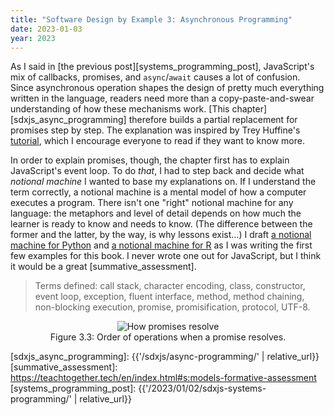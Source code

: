 ```yaml
---
title: "Software Design by Example 3: Asynchronous Programming"
date: 2023-01-03
year: 2023
---
```


As I said in [the previous post][systems_programming_post],
JavaScript's mix of callbacks, promises, and `async`/`await` causes a lot of confusion.
Since asynchronous operation shapes the design of pretty much everything written in the language,
readers need more than a copy-paste-and-swear understanding of how these mechanisms work.
[This chapter][sdxjs_async_programming] therefore builds a partial replacement for promises step by step.
The explanation was inspired by Trey Huffine's [tutorial][huffine_promises],
which I encourage everyone to read if they want to know more.

In order to explain promises, though, the chapter first has to explain JavaScript's event loop.
To do *that*,
I had to step back and decide what *notional machine* I wanted to base my explanations on.
If I understand the term correctly,
a notional machine is a mental model of how a computer executes a program.
There isn't one "right" notional machine for any language:
the metaphors and level of detail depends on how much the learner is ready to know and needs to know.
(The difference between the former and the latter, by the way, is why lessons exist…)
I draft [a notional machine for Python][python_notional_machine] and [a notional machine for R][r_notional_machine]
as I was writing the first few examples for this book.
I never wrote one out for JavaScript,
but I think it would be a great [summative_assessment].

> Terms defined: call stack, character encoding, class, constructor, event loop, exception, fluent interface, method, method chaining, non-blocking execution, promise, promisification, protocol, UTF-8.

<figure id="async-programming-resolve" align="center">
  <img src="{{'/sdxjs/async-programming/resolve.svg' | relative_url}}" alt="How promises resolve"/>
  <figcaption>Figure 3.3: Order of operations when a promise resolves.</figcaption>
</figure>

[huffine_promises]: https://levelup.gitconnected.com/understand-javascript-promises-by-building-a-promise-from-scratch-84c0fd855720
[python_notional_machine]: https://third-bit.com/2018/04/12/notional-machine-for-python/
[r_notional_machine]: https://third-bit.com/2019/07/15/notional-machine-for-r/
[sdxjs_async_programming]: {{'/sdxjs/async-programming/' | relative_url}}
[summative_assessment]: https://teachtogether.tech/en/index.html#s:models-formative-assessment
[systems_programming_post]: {{'/2023/01/02/sdxjs-systems-programming/' | relative_url}}
